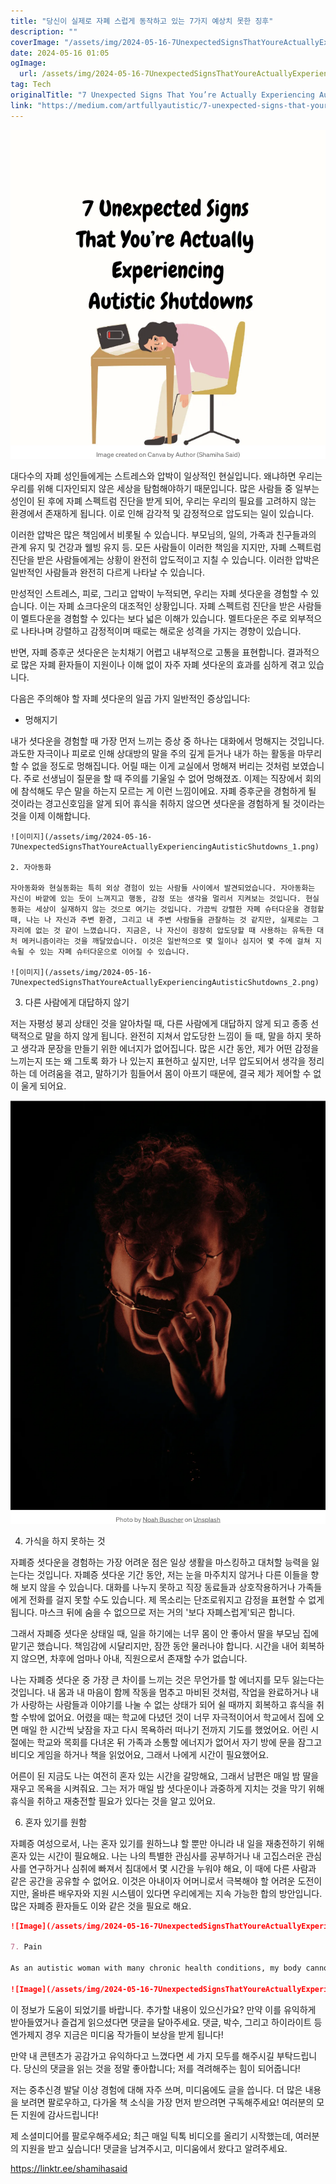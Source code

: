 ```yaml
---
title: "당신이 실제로 자폐 스럽게 동작하고 있는 7가지 예상치 못한 징후"
description: ""
coverImage: "/assets/img/2024-05-16-7UnexpectedSignsThatYoureActuallyExperiencingAutisticShutdowns_0.png"
date: 2024-05-16 01:05
ogImage: 
  url: /assets/img/2024-05-16-7UnexpectedSignsThatYoureActuallyExperiencingAutisticShutdowns_0.png
tag: Tech
originalTitle: "7 Unexpected Signs That You’re Actually Experiencing Autistic Shutdowns"
link: "https://medium.com/artfullyautistic/7-unexpected-signs-that-youre-actually-experiencing-autistic-shutdowns-4d3a7614b880"
---
```



![Image](/assets/img/2024-05-16-7UnexpectedSignsThatYoureActuallyExperiencingAutisticShutdowns_0.png)

대다수의 자폐 성인들에게는 스트레스와 압박이 일상적인 현실입니다. 왜냐하면 우리는 우리를 위해 디자인되지 않은 세상을 탐험해야하기 때문입니다. 많은 사람들 중 일부는 성인이 된 후에 자폐 스펙트럼 진단을 받게 되어, 우리는 우리의 필요를 고려하지 않는 환경에서 존재하게 됩니다. 이로 인해 감각적 및 감정적으로 압도되는 일이 있습니다.

이러한 압박은 많은 책임에서 비롯될 수 있습니다. 부모님의, 일의, 가족과 친구들과의 관계 유지 및 건강과 웰빙 유지 등. 모든 사람들이 이러한 책임을 지지만, 자폐 스펙트럼 진단을 받은 사람들에게는 상황이 완전히 압도적이고 지칠 수 있습니다. 이러한 압박은 일반적인 사람들과 완전히 다르게 나타날 수 있습니다.

만성적인 스트레스, 피로, 그리고 압박이 누적되면, 우리는 자폐 셧다운을 경험할 수 있습니다. 이는 자폐 쇼크다운의 대조적인 상황입니다. 자폐 스펙트럼 진단을 받은 사람들이 멜트다운을 경험할 수 있다는 보다 넓은 이해가 있습니다. 멜트다운은 주로 외부적으로 나타나며 강렬하고 감정적이며 때로는 해로운 성격을 가지는 경향이 있습니다.



반면, 자폐 증후군 셧다운은 눈치채기 어렵고 내부적으로 고통을 표현합니다. 결과적으로 많은 자폐 환자들이 지원이나 이해 없이 자주 자폐 셧다운의 효과를 심하게 겪고 있습니다.

다음은 주의해야 할 자폐 셧다운의 일곱 가지 일반적인 증상입니다:

- 멍해지기

내가 셧다운을 경험할 때 가장 먼저 느끼는 증상 중 하나는 대화에서 멍해지는 것입니다. 과도한 자극이나 피로로 인해 상대방의 말을 주의 깊게 듣거나 내가 하는 활동을 마무리할 수 없을 정도로 멍해집니다. 어릴 때는 이게 교실에서 멍해져 버리는 것처럼 보였습니다. 주로 선생님이 질문을 할 때 주의를 기울일 수 없어 멍해졌죠. 이제는 직장에서 회의에 참석해도 무슨 말을 하는지 모르는 게 이런 느낌이에요. 자폐 증후군을 경험하게 될 것이라는 경고신호임을 알게 되어 휴식을 취하지 않으면 셧다운을 경험하게 될 것이라는 것을 이제 이해합니다.



```
![이미지](/assets/img/2024-05-16-7UnexpectedSignsThatYoureActuallyExperiencingAutisticShutdowns_1.png)

2. 자아동화

자아동화와 현실동화는 특히 외상 경험이 있는 사람들 사이에서 발견되었습니다. 자아동화는 자신이 바깥에 있는 듯이 느껴지고 행동, 감정 또는 생각을 멀리서 지켜보는 것입니다. 현실동화는 세상이 실재하지 않는 것으로 여기는 것입니다. 가끔씩 강렬한 자폐 슈터다운을 경험할 때, 나는 나 자신과 주변 환경, 그리고 내 주변 사람들을 관찰하는 것 같지만, 실제로는 그 자리에 없는 것 같이 느꼈습니다. 지금은, 나 자신이 굉장히 압도당할 때 사용하는 유독한 대처 메커니즘이라는 것을 깨달았습니다. 이것은 일반적으로 몇 일이나 심지어 몇 주에 걸쳐 지속될 수 있는 자폐 슈터다운으로 이어질 수 있습니다.

![이미지](/assets/img/2024-05-16-7UnexpectedSignsThatYoureActuallyExperiencingAutisticShutdowns_2.png)
```  



3. 다른 사람에게 대답하지 않기

저는 자평성 붕괴 상태인 것을 알아차릴 때, 다른 사람에게 대답하지 않게 되고 종종 선택적으로 말을 하지 않게 됩니다. 완전히 지쳐서 압도당한 느낌이 들 때, 말을 하지 못하고 생각과 문장을 만들기 위한 에너지가 없어집니다. 많은 시간 동안, 제가 어떤 감정을 느끼는지 또는 왜 그토록 화가 나 있는지 표현하고 싶지만, 너무 압도되어서 생각을 정리하는 데 어려움을 겪고, 말하기가 힘들어서 몸이 아프기 때문에, 결국 제가 제어할 수 없이 울게 되어요.

![Image](/assets/img/2024-05-16-7UnexpectedSignsThatYoureActuallyExperiencingAutisticShutdowns_3.png)

4. 가식을 하지 못하는 것



자폐증 셧다운을 경험하는 가장 어려운 점은 일상 생활을 마스킹하고 대처할 능력을 잃는다는 것입니다. 자폐증 셧다운 기간 동안, 저는 눈을 마주치지 않거나 다른 이들을 향해 보지 않을 수 있습니다. 대화를 나누지 못하고 직장 동료들과 상호작용하거나 가족들에게 전화를 걸지 못할 수도 있습니다. 제 목소리는 단조로워지고 감정을 표현할 수 없게 됩니다. 마스크 뒤에 숨을 수 없으므로 저는 거의 '보다 자폐스럽게'되곤 합니다.

그래서 자폐증 셧다운 상태일 때, 일을 하기에는 너무 몸이 안 좋아서 딸을 부모님 집에 맡기곤 했습니다. 책임감에 시달리지만, 잠깐 동안 물러나야 합니다. 시간을 내어 회복하지 않으면, 차후에 엄마나 아내, 직원으로서 존재할 수가 없습니다.



나는 자폐증 셧다운 중 가장 큰 차이를 느끼는 것은 무언가를 할 에너지를 모두 잃는다는 것입니다. 내 몸과 내 마음이 함께 작동을 멈추고 마비된 것처럼, 작업을 완료하거나 내가 사랑하는 사람들과 이야기를 나눌 수 없는 상태가 되어 쉴 때까지 회복하고 휴식을 취할 수밖에 없어요. 어렸을 때는 학교에 다녔던 것이 너무 자극적이어서 학교에서 집에 오면 매일 한 시간씩 낮잠을 자고 다시 목욕하러 떠나기 전까지 기도를 했었어요. 어린 시절에는 학교와 목회를 다녀온 뒤 가족과 소통할 에너지가 없어서 자기 방에 문을 잠그고 비디오 게임을 하거나 책을 읽었어요, 그래서 나에게 시간이 필요했어요.

어른이 된 지금도 나는 여전히 혼자 있는 시간을 갈망해요, 그래서 남편은 매일 밤 딸을 재우고 목욕을 시켜줘요. 그는 저가 매일 밤 셧다운이나 과중하게 지치는 것을 막기 위해 휴식을 취하고 재충전할 필요가 있다는 것을 알고 있어요.

6. 혼자 있기를 원함

자폐증 여성으로서, 나는 혼자 있기를 원하느냐 할 뿐만 아니라 내 일을 재충전하기 위해 혼자 있는 시간이 필요해요. 나는 나의 특별한 관심사를 공부하거나 내 고집스러운 관심사를 연구하거나 심취에 빠져서 침대에서 몇 시간을 누워야 해요, 이 때에 다른 사람과 같은 공간을 공유할 수 없어요. 이것은 아내이자 어머니로서 극복해야 할 어려운 도전이지만, 올바른 배우자와 지원 시스템이 있다면 우리에게는 지속 가능한 합의 방안입니다. 많은 자폐증 환자들도 이와 같은 것을 필요로 해요.



```markdown
![Image](/assets/img/2024-05-16-7UnexpectedSignsThatYoureActuallyExperiencingAutisticShutdowns_5.png)

7. Pain

As an autistic woman with many chronic health conditions, my body cannot handle being overstimulated or exhausted, so I experience pain very often. I first developed chronic migraines around seven years ago, and they started at a time when my masking was at an all-time high. My headaches are often a warning sign that my body and mind are struggling to maintain the facade, indicating that I need to take a step back.

![Image](/assets/img/2024-05-16-7UnexpectedSignsThatYoureActuallyExperiencingAutisticShutdowns_6.png)
```



이 정보가 도움이 되었기를 바랍니다. 추가할 내용이 있으신가요? 만약 이를 유익하게 받아들였거나 즐겁게 읽으셨다면 댓글을 달아주세요. 댓글, 박수, 그리고 하이라이트 등 엔가제지 경우 지금은 미디움 작가들이 보상을 받게 됩니다!

만약 내 콘텐츠가 공감가고 유익하다고 느꼈다면 세 가지 모두를 해주시길 부탁드립니다. 당신의 댓글을 읽는 것을 정말 좋아합니다; 저를 격려해주는 힘이 되어줍니다!

저는 중추신경 발달 이상 경험에 대해 자주 쓰며, 미디움에도 글을 씁니다. 더 많은 내용을 보려면 팔로우하고, 다가올 책 소식을 가장 먼저 받으려면 구독해주세요! 여러분의 모든 지원에 감사드립니다!

제 소셜미디어를 팔로우해주세요; 최근 매일 틱톡 비디오를 올리기 시작했는데, 여러분의 지원을 받고 싶습니다! 댓글을 남겨주시고, 미디움에서 왔다고 알려주세요.



https://linktr.ee/shamihasaid
